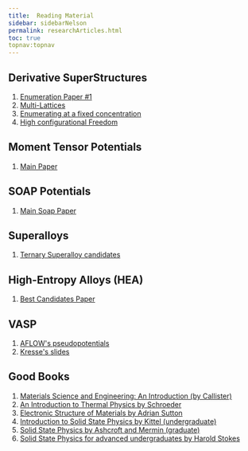 ```yaml
---
title:  Reading Material
sidebar: sidebarNelson
permalink: researchArticles.html
toc: true
topnav:topnav
---
```



## Derivative SuperStructures

1. [Enumeration Paper #1][enum1]
2. [Multi-Lattices][multilattice]
3. [Enumerating at a fixed concentration][fixedConcentration]
4. [High configurational Freedom][highConfigFreedom]


## Moment Tensor Potentials

1. [Main Paper][MTP]

## SOAP Potentials

1. [Main Soap Paper][SOAP]

## Superalloys
1. [Ternary Superalloy candidates][ternarysuperalloys]

## High-Entropy Alloys (HEA)

1. [Best Candidates Paper][criteria2015]

## VASP

1. [AFLOW's pseudopotentials][AFLOWpaper]
2. [Kresse's slides][Kresse]

## Good Books

1. [Materials Science and Engineering: An Introduction (by Callister)][callister]
2. [An Introduction to Thermal Physics by Schroeder][schroeder]
3. [Electronic Structure of Materials by Adrian Sutton][sutton]
4. [Introduction to Solid State Physics by Kittel (undergraduate)][kittel]
5. [Solid State Physics by Ashcroft and Mermin (graduate)][ashcroft]
6. [Solid State Physics for advanced undergraduates by Harold Stokes][stokes]

[criteria2015]: https://journals.aps.org/prx/abstract/10.1103/PhysRevX.5.011041  
[enum1]: https://msg.byu.edu/papers/GLWHart_enumeration.pdf
[multilattice]:https://msg.byu.edu/papers/multi.pdf
[fixedConcentration]:https://msg.byu.edu/papers/enum3.pdf
[highConfigFreedom]:https://www.sciencedirect.com/science/article/pii/S0927025617302069
[AFLOWpaper]: http://materials.duke.edu/auro/AUROARTICULA/j.commatsci.2015.07.019.pdf  
[MTP]: https://www.sciencedirect.com/science/article/pii/S0927025618306372  
[schroeder]:https://www.amazon.com/Introduction-Thermal-Physics-Daniel-Schroeder/dp/0201380277/ref=sr_1_1?dchild=1&keywords=schroeder+thermal+physics&qid=1589313835&sr=8-1
[callister]:https://www.amazon.com/Materials-Science-Engineering-William-Callister/dp/1118324579/ref=sr_1_2?dchild=1&keywords=Callister+materials+science&qid=1585319267&sr=8-2
[sutton]:https://www.amazon.com/Electronic-Structure-Materials-Science-Publications/dp/0198517548/ref=sr_1_1?dchild=1&keywords=Electronic+Structure+of+Materials+Sutton&qid=1589313915&sr=8-1
[kittel]:https://www.amazon.com/Introduction-Solid-Physics-Charles-Kittel/dp/047141526X/ref=sr_1_2?dchild=1&keywords=Kittel&qid=1589314053&sr=8-2
[ashcroft]:https://www.amazon.com/Solid-State-Physics-Neil-Ashcroft/dp/8131500527/ref=sr_1_1?dchild=1&keywords=Ashcroft+and+Mermin&qid=1589314100&sr=8-1
[stokes]:https://stokes.byu.edu/stokes/textbooks
[ternarysuperalloys]:https://www.sciencedirect.com/science/article/pii/S1359645416307054
[SOAP]:https://www.nature.com/articles/s41524-017-0027-x
[Kresse]:https://byui-physics.github.io/main/files/LNelson/VASPElectronicOptimization.pdf
